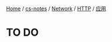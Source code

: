[Home](https://mengxianbin.github.io) /
[cs-notes](https://mengxianbin.github.io/cs-notes/site) /
[Network](https://mengxianbin.github.io/cs-notes/site/Network) /
[HTTP](https://mengxianbin.github.io/cs-notes/site/Network/HTTP) /
[应用](https://mengxianbin.github.io/cs-notes/site/Network/HTTP/%E5%BA%94%E7%94%A8)

# TO DO
